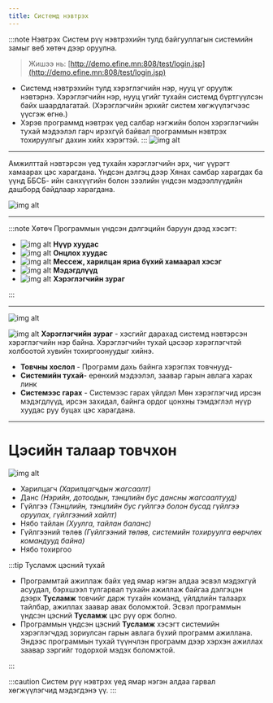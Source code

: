 ```yaml
---
title: Системд нэвтрэх
---
```

:::note Нэвтрэх 
Систем рүү нэвтрэхийн тулд байгууллагын системийн замыг веб хөтөч дээр оруулна.
 > Жишээ нь: [http://demo.efine.mn:808/test/login.jsp](http://demo.efine.mn:808/test/login.jsp)
    
- Системд нэвтрэхийн тулд хэрэглэгчийн нэр, нууц үг оруулж нэвтэрнэ. Хэрэглэгчийн нэр, нууц үгийг тухайн системд бүртгүүлсэн байх шаардлагатай. (Хэрэглэгчийн эрхийг систем хөгжүүлэгчээс үүсгэж өгнө.)
- Хэрэв программд нэвтрэх үед салбар нэгжийн болон хэрэглэгчийн тухай мэдээлэл гарч ирэхгүй байвал программын нэвтрэх тохируулгыг дахин хийх хэрэгтэй. 
:::
![img alt](/img/img-2.png)

---
Амжилттай нэвтэрсэн үед тухайн хэрэглэгчийн эрх, чиг үүрэгт хамаарах цэс харагдана. Үндсэн дэлгэц дээр Хянах самбар харагдах ба үүнд ББСБ- ийн санхүүгийн болон зээлийн үндсэн мэдээллүүдийн дашборд байдлаар харагдана. 

![img alt](/img/image-1.png)

---

:::note Хөтөч
Программын үндсэн дэлгэцийн баруун дээд хэсэгт:

- ![img alt](/img/home.svg) **Нүүр хуудас**
- ![img alt](/img/star.svg) **Онцлох хуудас**
- ![img alt](/img/mail.svg) **Мессеж, харилцан яриа бүхий хамаарал хэсэг**
- ![img alt](/img/bell.svg) **Мэдэгдлүүд**
- ![img alt](/img/user.svg) **Хэрэглэгчийн зураг**

:::

---
![img alt](/img/ooo.png#left)

![img alt](/img/user.svg) **Хэрэглэгчийн зураг** - хэсгийг дарахад системд нэвтэрсэн хэрэглэгчийн нэр байна. Хэрэглэгчийн тухай цэсээр хэрэглэгчтэй холбоотой хувийн тохиргоонуудыг хийнэ. 
- **Товчны хослол** - Программ дахь байнга хэрэглэх товчнууд- 
- **Системийн тухай**- ерөнхий мэдээлэл, заавар гарын авлага харах линк
- **Системээс гарах** - Системээс гарах үйлдэл
Мөн хэрэглэгчид ирсэн мэдэгдлүүд, ирсэн захидал, байнга ордог цонхны тэмдэглэл нүүр хуудас руу буцах цэс харагдана. 

---
# **Цэсийн талаар товчхон**
![img alt](/img/image-6.png)
- Харилцагч _(Харилцагчдын жагсаалт)_
- Данс _(Нэрийн, дотоодын, тэнцлийн бус дансны жагсаалтууд)_
- Гүйлгээ _(Тэнцлийн, тэнцлийн бус гүйлгээ болон бусад гүйлгээ оруулах, гүйлгээний хайлт)_
- Нябо тайлан _(Хуулга, тайлан баланс)_
- Гүйлгээний төлөв _(Гүйлгээний төлөв, системийн тохируулга өөрчлөх командууд байна)_
- Нябо тохиргоо


:::tip Тусламж цэсний тухай

- Программтай ажиллаж байх үед ямар нэгэн алдаа эсвэл мэдэхгүй асуудал, бэрхшээл тулгарвал тухайн ажиллаж байгаа дэлгэцэн дээрх **Тусламж** товчийг дарж тухайн команд, үйлдлийн талаарх тайлбар, ажиллах заавар авах боломжтой. Эсвэл программын үндсэн цэсний **Тусламж** цэс рүү орж болно.
- Программын үндсэн цэсний  **Тусламж** хэсэгт системийн хэрэглэгчдэд зориулсан гарын авлага бүхий программ ажиллана. Эндээс программын тухай түүнчлэн программ дээр хэрхэн ажиллах заавар зэргийг тодорхой мэдэх боломжтой.  

:::

:::caution Систем рүү нэвтрэх үед ямар нэгэн алдаа гарвал хөгжүүлэгчид мэдэгдэнэ үү.
:::


